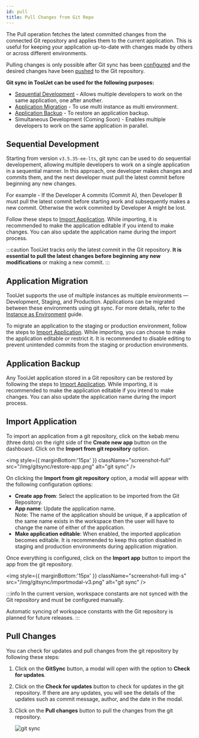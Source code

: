 ```yaml
---
id: pull
title: Pull Changes from Git Repo
---
```


The Pull operation fetches the latest committed changes from the connected Git repository and applies them to the current application. This is useful for keeping your application up-to-date with changes made by others or across different environments.

Pulling changes is only possible after Git sync has been [configured](/docs/development-lifecycle/gitsync/connect-to-git-repo/ssh/gitsync-config) and the desired changes have been [pushed](/docs/development-lifecycle/gitsync/push) to the Git repository.

**Git sync in ToolJet can be used for the following purposes:**

- [Sequential Development](#sequential-development) - Allows multiple developers to work on the same application, one after another.
- [Application Migration](#application-migration) - To use multi instance as multi environment.
- [Application Backup](#application-backup) - To restore an application backup.
- Simultaneous Development (Coming Soon) - Enables multiple developers to work on the same application in parallel.

## Sequential Development

Starting from version `v3.5.35-ee-lts`, git sync can be used to do sequential developement, allowing multiple developers to work on a single application in a sequential manner. In this approach, one developer makes changes and commits them, and the next developer must pull the latest commit before beginning any new changes. 

For example - If the Developer A commits (Commit A), then Developer B must pull the latest commit before starting work and subsequently makes a new commit. Otherwise the work commited by Developer A might be lost.


Follow these steps to [Import Application](#import-application). While importing, it is recommended to make the application editable if you intend to make changes. You can also update the application name during the import process.

:::caution
ToolJet tracks only the latest commit in the Git repository. **It is essential to pull the latest changes before beginning any new modifications** or making a new commit.
:::

## Application Migration

ToolJet supports the use of multiple instances as multiple environments — Development, Staging, and Production. Applications can be migrated between these environments using git sync. For more details, refer to the [Instance as Environment](/docs/development-lifecycle/environment/self-hosted/multi-instance/instance-as-environment) guide.

To migrate an application to the staging or production environment, follow the steps to [Import Application](#import-application). While importing, you can choose to make the application editable or restrict it. It is recommended to disable editing to prevent unintended commits from the staging or production environments.

## Application Backup

Any ToolJet application stored in a Git repository can be restored by following the steps to [Import Application](#import-application). While importing, it is recommended to make the application editable if you intend to make changes. You can also update the application name during the import process.

## Import Application

To import an application from a git repository, click on the kebab menu (three dots) on the right side of the **Create new app** button on the dashboard. Click on the **Import from git repository** option.

<img style={{ marginBottom:'15px' }} className="screenshot-full" src="/img/gitsync/restore-app.png" alt="git sync" />

On clicking the **Import from git repository** option, a modal will appear with the following configuration options:

- **Create app from**: Select the application to be imported from the Git Repository.
- **App name**: Update the application name. <br/> Note: The name of the application should be unique, if a application of the same name exists in the workspace then the user will have to change the name of either of the application.
- **Make application editable**: When enabled, the imported application becomes editable. It is recommended to keep this option disabled in staging and production environments during application migration.

Once everything is configured, click on the **Import app** button to import the app from the git repository. 

<img style={{ marginBottom:'15px' }} className="screenshot-full img-s" src="/img/gitsync/importmodal-v3.png" alt="git sync" />

:::info
In the current version, workspace constants are not synced with the Git repository and must be configured manually.

Automatic syncing of workspace constants with the Git repository is planned for future releases.
:::

## Pull Changes

You can check for updates and pull changes from the git repository by following these steps:

1. Click on the **GitSync** button, a modal will open with the option to **Check for updates**. 

2. Click on the **Check for updates** button to check for updates in the git repository. If there are any updates, you will see the details of the updates such as commit message, author, and the date in the modal. 

3. Click on the **Pull changes** button to pull the changes from the git repository.

    <img className="screenshot-full img-s" src="/img/gitsync/updatecheck-v2.png" alt="git sync" />

